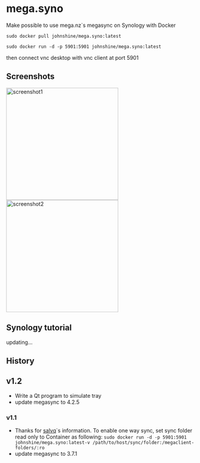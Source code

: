 # mega.syno
Make possible to use mega.nz`s megasync on Synology with Docker

`sudo docker pull johnshine/mega.syno:latest`

`sudo docker run -d -p 5901:5901 johnshine/mega.syno:latest`

then connect vnc desktop with vnc client at port 5901

## Screenshots
<img src="https://raw.githubusercontent.com/john-shine/mega.syno/master/screenshots/1.png" alt="screenshot1" width="300" />
<img src="https://raw.githubusercontent.com/john-shine/mega.syno/master/screenshots/2.png" alt="screenshot2" width="300" />

## Synology tutorial
updating...

## History

## v1.2
+ Write a Qt program to simulate tray
+ update megasync to 4.2.5

### v1.1
+ Thanks for [salvq](https://github.com/salvq)\`s information. To enable one way sync, set sync folder read only to Container as following:
  `sudo docker run -d -p 5901:5901 johnshine/mega.syno:latest-v /path/to/host/sync/folder:/megaclient-folders/:ro`
+ update megasync to 3.7.1
